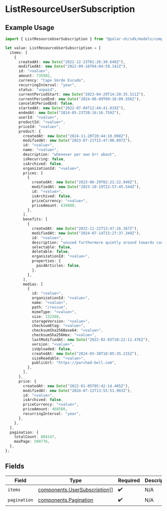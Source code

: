 # ListResourceUserSubscription

## Example Usage

```typescript
import { ListResourceUserSubscription } from "@polar-sh/sdk/models/components";

let value: ListResourceUserSubscription = {
  items: [
    {
      createdAt: new Date("2022-12-23T01:26:30.649Z"),
      modifiedAt: new Date("2022-09-16T04:04:59.142Z"),
      id: "<value>",
      amount: 735902,
      currency: "Cape Verde Escudo",
      recurringInterval: "year",
      status: "unpaid",
      currentPeriodStart: new Date("2023-04-29T14:20:35.511Z"),
      currentPeriodEnd: new Date("2024-06-09T09:10:09.556Z"),
      cancelAtPeriodEnd: false,
      startedAt: new Date("2022-07-04T12:44:41.019Z"),
      endedAt: new Date("2024-05-23T20:16:16.759Z"),
      userId: "<value>",
      productId: "<value>",
      priceId: "<value>",
      product: {
        createdAt: new Date("2024-11-20T20:44:10.098Z"),
        modifiedAt: new Date("2023-07-21T15:47:00.097Z"),
        id: "<value>",
        name: "<value>",
        description: "whenever per own brr about",
        isRecurring: false,
        isArchived: false,
        organizationId: "<value>",
        prices: [
          {
            createdAt: new Date("2023-06-29T02:21:22.949Z"),
            modifiedAt: new Date("2023-10-19T22:57:45.544Z"),
            id: "<value>",
            isArchived: false,
            priceCurrency: "<value>",
            priceAmount: 634880,
          },
        ],
        benefits: [
          {
            createdAt: new Date("2022-11-22T13:47:16.167Z"),
            modifiedAt: new Date("2024-07-14T15:27:37.349Z"),
            id: "<value>",
            description: "unused furthermore quietly around towards concerned",
            selectable: false,
            deletable: false,
            organizationId: "<value>",
            properties: {
              paidArticles: false,
            },
          },
        ],
        medias: [
          {
            id: "<value>",
            organizationId: "<value>",
            name: "<value>",
            path: "/rescue",
            mimeType: "<value>",
            size: 132268,
            storageVersion: "<value>",
            checksumEtag: "<value>",
            checksumSha256Base64: "<value>",
            checksumSha256Hex: "<value>",
            lastModifiedAt: new Date("2022-02-03T10:22:11.476Z"),
            version: "<value>",
            isUploaded: false,
            createdAt: new Date("2024-03-30T18:05:35.215Z"),
            sizeReadable: "<value>",
            publicUrl: "https://parched-bell.com",
          },
        ],
      },
      price: {
        createdAt: new Date("2022-01-05T05:42:14.405Z"),
        modifiedAt: new Date("2024-07-12T13:55:51.903Z"),
        id: "<value>",
        isArchived: false,
        priceCurrency: "<value>",
        priceAmount: 468580,
        recurringInterval: "year",
      },
    },
  ],
  pagination: {
    totalCount: 884147,
    maxPage: 500776,
  },
};
```

## Fields

| Field                                                                        | Type                                                                         | Required                                                                     | Description                                                                  |
| ---------------------------------------------------------------------------- | ---------------------------------------------------------------------------- | ---------------------------------------------------------------------------- | ---------------------------------------------------------------------------- |
| `items`                                                                      | [components.UserSubscription](../../models/components/usersubscription.md)[] | :heavy_check_mark:                                                           | N/A                                                                          |
| `pagination`                                                                 | [components.Pagination](../../models/components/pagination.md)               | :heavy_check_mark:                                                           | N/A                                                                          |